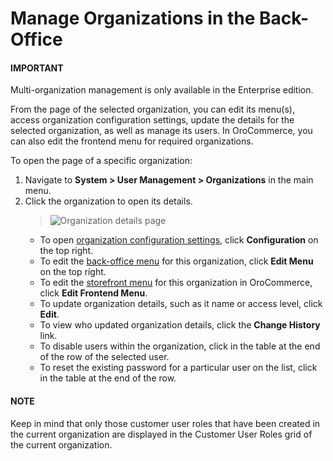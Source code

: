 <a id="user-management-organization-manage"></a>

# Manage Organizations in the Back-Office

#### IMPORTANT
Multi-organization management is only available in the Enterprise edition.

From the page of the selected organization, you can edit its menu(s), access organization configuration settings, update the details for the selected organization, as well as manage its users. In OroCommerce, you can also edit the frontend menu for required organizations.

To open the page of a specific organization:

1. Navigate to **System > User Management > Organizations** in the main menu.
2. Click the organization to open its details.
   > ![Organization details page](user/img/system/user_management/organization_page_details.png)
   * To open [organization configuration settings](org-configuration/index.md#doc-organization-configuration), click <i class="fas fa-cog" aria-hidden="true"></i> **Configuration** on the top right.
   * To edit the [back-office menu](../../menus/index.md#doc-config-menus) for this organization, click <i class="fas fa-cog" aria-hidden="true"></i> **Edit Menu** on the top right.
   * To edit the [storefront menu](../../frontend-menus/index.md#backend-frontend-menus) for this organization in OroCommerce, click <i class="fas fa-cog" aria-hidden="true"></i>  **Edit Frontend Menu**.
   * To update organization details, such as it name or access level, click <i class="fa fa-edit fa-lg" aria-hidden="true"></i> **Edit**.
   * To view who updated organization details, click the **Change History** link.
   * To disable users within the organization, click <i class="fa fa-ban fa-lg" aria-hidden="true"></i> in the table at the end of the row of the selected user.
   * To reset the existing password for a particular user on the list, click <i class="fa fa-unlock-alt fa-lg" aria-hidden="true"></i> in the table at the end of the row.

#### NOTE
Keep in mind that only those customer user roles that have been created in the current organization are displayed in the Customer User Roles grid of the current organization.

<!-- fa-bars = fa-navicon -->
<!-- Ic Tiles is used as Set As Default in saved views, and as tiles in display layout options -->
<!-- IcPencil refers to Rename in Commerce and Inline Editing in CRM -->
<!-- Check mark in the square. -->
<!-- SortDesc is also used as drop-down arrow -->
